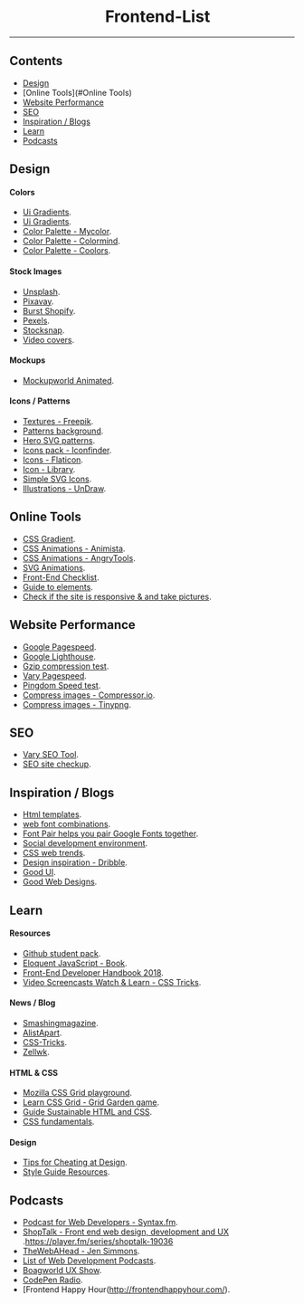 <h1 align="center">
    Frontend-List
</h1>
<hr/>

## Contents

- [Design](#design)
- [Online Tools](#Online Tools)
- [Website Performance](#sass)
- [SEO](#js)
- [Inspiration / Blogs ](#css-js)
- [Learn](#icons-svg)
- [Podcasts](#ux-design)


## Design
#### Colors
- [Ui Gradients](https://uigradients.com/#Aqualicious).
- [Ui Gradients](https://uigradients.com/#Aqualicious).
- [Color Palette - Mycolor](https://mycolor.space/?hex=%23845EC2&sub=1).
- [Color Palette - Colormind](http://colormind.io/).
- [Color Palette - Coolors](https://coolors.co/390099-9e0059-ff0054-ff5400-ffbd00).

#### Stock Images
- [Unsplash](https://unsplash.com/).
- [Pixavay](https://pixabay.com/).
- [Burst Shopify](https://burst.shopify.com//).
- [Pexels](https://www.pexels.com/).
- [Stocksnap](https://stocksnap.io/).
- [Video covers](https://coverr.co/).

#### Mockups 
- [Mockupworld Animated](https://www.mockupworld.co/free/tag/animated/).

#### Icons / Patterns
- [Textures - Freepik](https://www.freepik.com/free-vectors/textures).
- [Patterns background](https://www.toptal.com/designers/subtlepatterns/).
- [Hero SVG patterns](http://www.heropatterns.com/).
- [Icons pack - Iconfinder](https://www.iconfinder.com/icon-sets/featured/free).
- [Icons - Flaticon](https://www.flaticon.com/).
- [Icon - Library](https://fontawesome.com/).
- [Simple SVG Icons](https://simplesvg.com/).
- [Illustrations - UnDraw](https://undraw.co/illustrations).

## Online Tools
- [CSS Gradient](https://cssgradient.io/).
- [CSS Animations - Animista](http://animista.net/).
- [CSS Animations - AngryTools](http://angrytools.com/css/animation/).
- [SVG Animations](https://www.svgator.com/).
- [Front-End Checklist](https://github.com/thedaviddias/Front-End-Checklist).
- [Guide to <head> elements](https://gethead.info/).
- [Check if the site is responsive & and take pictures](http://ami.responsivedesign.is/#).


## Website Performance 
- [Google Pagespeed](https://developers.google.com/speed/pagespeed/insights/).
- [Google Lighthouse](https://developers.google.com/web/tools/lighthouse/).
- [Gzip compression test](https://varvy.com/tools/gzip/).
- [Vary Pagespeed](https://varvy.com/pagespeed/).
- [Pingdom Speed test](https://tools.pingdom.com/).
- [Compress images - Compressor.io](https://compressor.io/).
- [Compress images - Tinypng](https://tinypng.com/).

## SEO 
 - [Vary SEO Tool](https://varvy.com/).
 - [SEO site checkup](https://seositecheckup.com). 

## Inspiration / Blogs 
- [Html templates](https://www.makeuseof.com/tag/css-template-sites-dont-start-scratch/).
- [web font combinations](http://typespiration.com/).
- [Font Pair helps you pair Google Fonts together](https://fontpair.co/).
- [Social development environment](https://codepen.io/).
- [CSS web trends](https://tympanus.net/codrops/).
- [Design inspiration - Dribble](https://dribbble.com/).
- [Good UI](https://goodui.org/).
- [Good Web Designs](http://www.goodweb.design/).


## Learn 

#### Resources
- [Github student pack](https://education.github.com/pack/offers).
- [Eloquent JavaScript - Book](http://eloquentjavascript.net/).
- [Front-End Developer Handbook 2018](https://legacy.gitbook.com/book/frontendmasters/front-end-developer-handbook-2018/details
).
- [Video Screencasts Watch & Learn - CSS Tricks](https://css-tricks.com/video-screencasts/).

#### News / Blog
- [Smashingmagazine](https://www.smashingmagazine.com/the-smashing-newsletter/).
- [AlistApart](http://alistapart.com/).
- [CSS-Tricks](https://css-tricks.com/).
- [Zellwk](https://zellwk.com/blog/).

#### HTML & CSS
- [Mozilla CSS Grid playground](https://mozilladevelopers.github.io/playground/css-grid/).
- [Learn CSS Grid - Grid Garden game](https://cssgridgarden.com/).
- [Guide Sustainable HTML and CSS](http://codeguide.co/).
- [CSS fundamentals](http://learnlayout.com/).

#### Design
- [Tips for Cheating at Design](https://medium.com/refactoring-ui/7-practical-tips-for-cheating-at-design-40c736799886).
- [Style Guide Resources](http://styleguides.io/).

## Podcasts  
- [Podcast for Web Developers - Syntax.fm](https://syntax.fm/).
- [ShopTalk - Front end web design, development and UX ](https://player.fm/series/shoptalk-19036).https://player.fm/series/shoptalk-19036
- [TheWebAHead - Jen Simmons](http://thewebahead.net/).
- [List of Web Development Podcasts](https://player.fm/featured/web-development).
- [Boagworld UX Show](https://boagworld.com/show/).
- [CodePen Radio](https://blog.codepen.io/radio/).
- [Frontend Happy Hour(http://frontendhappyhour.com/).


